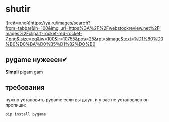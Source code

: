 # shutir
![геймплей]https://ya.ru/images/search?from=tabbar&ih=100&img_url=https%3A%2F%2Fwebstockreview.net%2Fimages%2Fclipart-rocket-red-rocket-7.png&isize=eq&iw=100&lr=10755&pos=25&rpt=simage&text=%D1%80%D0%B0%D0%BA%D0%B5%D1%82%D0%B0

## pygame нужееен✔

**SImpli** pigam gam
## требования
нужно установить pygame
если вы даун, и у вас не установлен он пропиши:
```
pip install pygame
```

